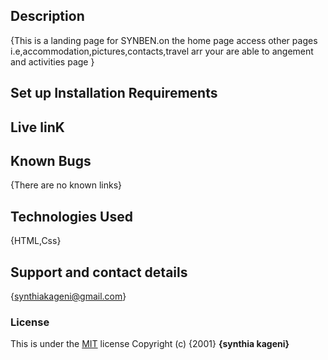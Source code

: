 ## Description
{This is a landing page for SYNBEN.on the home page
 access other pages i.e,accommodation,pictures,contacts,travel arr your are able to angement and activities page }
## Set up Installation Requirements
## Live linK
## Known Bugs
{There are no known links}
## Technologies Used
{HTML,Css}
## Support and contact details
{synthiakageni@gmail.com}
### License
This is under the [MIT](LICENSE) license
Copyright (c) {2001} **{synthia kageni}**

